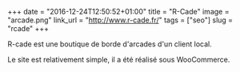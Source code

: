 +++
date = "2016-12-24T12:50:52+01:00"
title = "R-Cade"
image = "arcade.png"
link_url = "http://www.r-cade.fr/"
tags = ["seo"]
slug = "rcade"
+++

R-cade est une boutique de borde d'arcades d'un client local.

Le site est relativement simple, il a été réalisé sous WooCommerce.